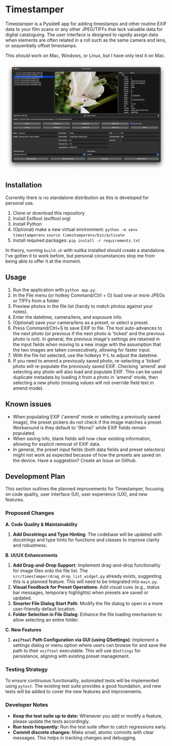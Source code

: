 # Timestamper

Timestamper is a Pyside6 app for adding timestamps and other routine EXIF data to your film scans or any other JPEG/TIFFs that lack valuable data for digital cataloguing. The user interface is designed to rapidly assign data when elements are often related in a roll such as the same camera and lens, or sequentially offset timestamps.

This *should* work on Mac, Windows, or Linux, but I have only test it on Mac.

![Screenshot of main screen](https://github.com/loganbwu/Timestamper/blob/main/screenshots/main_screen.png?raw=true)

## Installation

Currently there is no standalone distribution as this is developed for personal use.

1. Clone or download this repository
2. Install Exiftool (exiftool.org)
3. Install Python
4. (Optional) make a new virtual environment: `python -m venv timestamperenv` `source timestamperenv/bin/activate`
5. Install required packages: `pip install -r requirements.txt`

In theory, running `build.sh` with nuitka installed should create a standalone. I've gotten it to work before, but personal circumstances stop me from being able to offer it at the moment.

## Usage

1. Run the application with `python app.py`.
2. In the File menu (or hotkey Command/Ctrl + O) load one or more JPEGs or TIFFs from a folder
3. Preview photos in the file list (handy to match photos against your notes).
4. Enter the datetime, camera/lens, and exposure info.
5. (Optional) save your camera/lens as a preset, or select a preset.
6. Press Command/Ctrl+S to save EXIF to file. The tool auto-advances to the next photo (or previous if the next photo is 'ticked' and the previous photo is not). In general, the previous image's settings are retained in the input fields when moving to a new image with the assumption that the two images are taken consecutively, allowing for faster input.
7. With the file list selected, use the hotkeys Y-L to adjust the datetime.
8. If you need to amend a previously saved photo, re-selecting a 'ticked' photo will re-populate the previously saved EXIF. Checking 'amend' and selecting any photo will also load and populate EXIF. This can be used duplicate metadata by loading it from a photo in 'amend' mode, then selecting a new photo (missing values will not override field text in amend mode).

## Known issues

- When populating EXIF ('amend' mode or selecting a previously saved image), the preset pickers do not check if the image matches a preset. Workaround is they default to '(None)' while EXIF fields remain populated.
- When saving info, blank fields will now clear existing information, allowing for explicit removal of EXIF data.
- In general, the preset input fields (both data fields and preset selectors) might not work as expected because of how the presets are saved on the device. Have a suggestion? Create an *Issue* on Github.

## Development Plan

This section outlines the planned improvements for Timestamper, focusing on code quality, user interface (UI), user experience (UX), and new features.

### Proposed Changes

**A. Code Quality & Maintainability**

1.  **Add Docstrings and Type Hinting**: The codebase will be updated with docstrings and type hints for functions and classes to improve clarity and robustness.

**B. UI/UX Enhancements**

1.  **Add Drag-and-Drop Support**: Implement drag-and-drop functionality for image files onto the file list. The `src/timestamper/drag_drop_list_widget.py` already exists, suggesting this is a planned feature. This will need to be integrated into `main.py`.
2.  **Visual Feedback for Preset Operations**: Add visual cues (e.g., status bar messages, temporary highlights) when presets are saved or updated.
3.  **Smarter File Dialog Start Path**: Modify the file dialog to open in a more user-friendly default location.
4.  **Folder Selection in File Dialog**: Enhance the file loading mechanism to allow selecting an entire folder.

**C. New Features**

1.  **`exiftool` Path Configuration via GUI (using QSettings)**: Implement a settings dialog or menu option where users can browse for and save the path to their `exiftool` executable. This will use `QSettings` for persistence, aligning with existing preset management.

### Testing Strategy

To ensure continuous functionality, automated tests will be implemented using `pytest`. The existing test suite provides a good foundation, and new tests will be added to cover the new features and improvements.

### Developer Notes

- **Keep the test suite up to date:** Whenever you add or modify a feature, please update the tests accordingly.
- **Run tests frequently:** Run the test suite often to catch regressions early.
- **Commit discrete changes:** Make small, atomic commits with clear messages. This helps in tracking changes and debugging.
